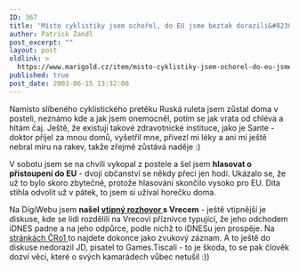 ```yaml
---
ID: 367
title: 'Místo cyklistiky jsem ochořel, do EU jsme beztak dorazili&#8230;'
author: Patrick Zandl
post_excerpt: ""
layout: post
oldlink: >
  https://www.marigold.cz/item/misto-cyklistiky-jsem-ochorel-do-eu-jsme-beztak-dorazili
published: true
post_date: 2003-06-15 13:32:00
---
```

<p>
Namísto slíbeného cyklistického pretěku Ruská ruleta jsem zůstal doma v posteli, neznámo kde a jak jsem onemocněl, potím se jak vrata od chléva a hltám čaj. Ještě, že existují takové zdravotnické instituce, jako je Sante - doktor přijel za mnou domů, vyšetřil mne, přivezl mi léky a ani mi ještě nebral míru na rakev, takže zřejmě zůstává naděje :)</p>

<p>
V sobotu jsem se na chvíli vykopal z postele a šel jsem <STRONG>hlasovat o přistoupení do EU</STRONG> - dvojí občanství se někdy přeci jen hodí. Ukázalo se, že už to bylo skoro zbytečné, protože hlasování skončilo vysoko pro EU. Dita stihla odvolit už v pátek, to jsem si užíval horečku doma. </p>

<p>
Na DigiWebu jsem <STRONG>našel </STRONG><A href="http://www.digiweb.cz/index.php?p=i00000_d&amp;a[id]=12946950&amp;a[area_id]=10074060#nazory" target=_blank><STRONG>vtipný rozhovor </STRONG></A><STRONG>s Vrecem</STRONG> - ještě vtipnější je diskuse, kde se lidi rozdělili na Vrecovi příznivce typující, že jeho odchodem iDNES padne a na jeho odpůrce, podle nichž to iDNESu jen prospěje. Na <A href="http://www.rozhlas.cz/izurnal/porapoc/_zprava/77343" target=_blank>stránkách ČRo1 </A>to najdete dokonce jako zvukový záznam. A to ještě do diskuse nedorazil JD, pisatel to Games.Tiscali - to je škoda, to se pak člověk dozví věci, které o svých kamarádech vůbec netušil :))</p>
